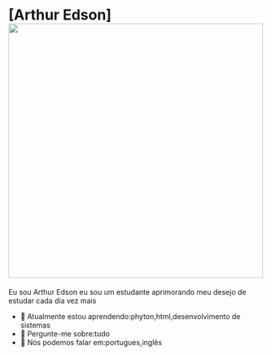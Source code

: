 # [Arthur Edson] <img src=https://pa1.narvii.com/6776/6690e616a9fdd1031b5dc55d7c831c3fd0a1a84a_hq.gif width="500px">

Eu sou Arthur Edson eu sou um estudante aprimorando meu desejo de estudar cada dia vez mais

- 🚀 Atualmente estou aprendendo:phyton,html,desenvolvimento de sistemas
- 💬 Pergunte-me sobre:tudo
- 📣 Nós podemos falar em:portugues,inglês
